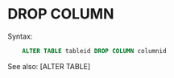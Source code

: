 # DROP COLUMN

Syntax:
```sql
    ALTER TABLE tableid DROP COLUMN columnid
```

See also: [ALTER TABLE]